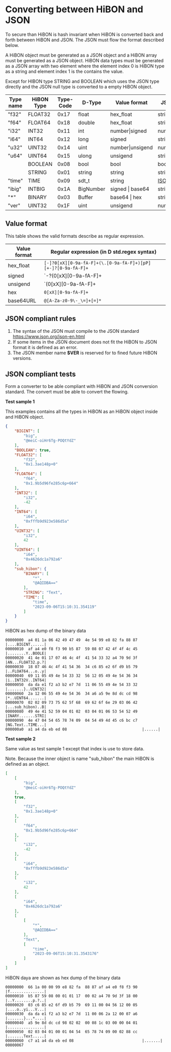 # Converting between HiBON and JSON

To secure than HiBON is hash invariant when HiBON is converted back and forth between HiBON and JSON. The JSON must flow the format described below. 

A HiBON object must be generated as a JSON object and a HiBON array must be generated as a JSON object. HiBON data types must be generated as a JSON array with two element where the element index 0  is HiBON type as a string and element index 1 is the contains the value.

Except for HIBON type STRING and BOOLEAN which uses the JSON type directly and the JSON null type is converted to a empty HiBON object.



| Type name | HiBON Type | Type-Code | D-Type        |  Value format    | JSON Type      |
| --------- | ---------- | --------- | ------------- | ---------------- | -------------- |
| "f32"     | FLOAT32    |   0x17    | float         | hex_float        | string         |
| "f64"     | FLOAT64    |   0x18    | double        | hex_float        | string         |
| "i32"     | INT32      |   0x11    | int           | number\|signed   | number\|string |
| "i64"     | INT64      |   0x12    | long          | signed           | string         |
| "u32"     | UINT32     |   0x14    | uint          | number\|unsigend | number\|string |
| "u64"     | UINT64     |   0x15    | ulong         | unsigend         | string         |
|           | BOOLEAN    |   0x08    | bool          | bool             | bool           |
|           | STRING     |   0x01    | string        | string           | string         |
| "time"    | TIME       |   0x09    | sdt_t         | string           | [ISO 8601](https://www.ionos.com/digitalguide/websites/web-development/iso-8601/)  |
| "ibig"    | INTBIG     |   0x1A    | BigNumber     | signed \| base64 | string         |
| "*"       | BINARY     |   0x03    | Buffer        | base64 \|  hex   | string         |
| "ver"     | UINT32     |   0x1F    | uint          | unsigend         | number         |



## Value format

This table shows the valid formats describe as regular expression.

| Value format | Regular expression (in D std.regex syntax)                   |
| ------------ | ------------------------------------------------------------ |
| hex_float    | `[-]?0[xX][0-9a-fA-F]+(\.[0-9a-fA-F]+)[pP][+-]?[0-9a-fA-F]+` |
| signed       | `-?(0[xX][0-9a-fA-F]+|[0-9]+)`                               |
| unsigend     | `(0[xX][0-9a-fA-F]+|[0-9]+)`                                 |
| hex          | `0[xX][0-9a-fA-F]+`                                          |
| base64URL    | `@[A-Za-z0-9\-_\=]+[=]*`                                     |

 

## JSON compliant rules

1. The syntax of the JSON must compile to the JSON standard https://www.json.org/json-en.html
2. If some items in the JSON document does not fit the HiBON to JSON format it is defined as an error.
3. The JSON member name **$VER** is reserved for to fined future HiBON versions.



## JSON compliant tests

Form a converter to be able compliant with HiBON and JSON conversion standard. The convert must be able to convert the flowing.

**Test sample 1**

This examples contains all the types in HiBON as an HiBON object inside and HiBON object.

```json
{
    "BIGINT": [
        "big",
        "@meiC-oiHr6Tg-POQtYdZ"
    ],
    "BOOLEAN": true,
    "FLOAT32": [
        "f32",
        "0x1.3ae148p+0"
    ],
    "FLOAT64": [
        "f64",
        "0x1.9b5d96fe285c6p+664"
    ],
    "INT32": [
        "i32",
        -42
    ],
    "INT64": [
        "i64",
        "0xfffb9d923e586d5a"
    ],
    "UINT32": [
        "i32",
        42
    ],
    "UINT64": [
        "i64",
        "0x4626dc1a792a6"
    ],
    "sub_hibon": {
        "BINARY": [
            "*",
            "@AQIDBA=="
        ],
        "STRING": "Text",
        "TIME": [
            "time",
            "2023-09-06T15:10:31.354119"
        ]
    }
}
```

HiBON as hex dump of the binary data 

```
00000000  a4 01 1a 06 42 49 47 49  4e 54 99 e8 82 fa 88 87  |....BIGINT......|
00000010  af a4 e0 f8 f3 90 b5 87  59 08 07 42 4f 4f 4c 45  |........Y..BOOLE|
00000020  41 4e 01 17 07 46 4c 4f  41 54 33 32 a4 70 9d 3f  |AN...FLOAT32.p.?|
00000030  18 07 46 4c 4f 41 54 36  34 c6 85 e2 6f d9 b5 79  |..FLOAT64...o..y|
00000040  69 11 05 49 4e 54 33 32  56 12 05 49 4e 54 36 34  |i..INT32V..INT64|
00000050  da da e1 f2 a3 b2 e7 7d  11 06 55 49 4e 54 33 32  |.......}..UINT32|
00000060  2a 12 06 55 49 4e 54 36  34 a6 a5 9e 8d dc cd 98  |*..UINT64.......|
00000070  02 02 09 73 75 62 5f 68  69 62 6f 6e 29 03 06 42  |...sub_hibon)..B|
00000080  49 4e 41 52 59 04 01 02  03 04 01 06 53 54 52 49  |INARY.......STRI|
00000090  4e 47 04 54 65 78 74 09  04 54 49 4d 45 c6 bc c7  |NG.Text..TIME...|
000000a0  a1 a4 da eb ed 08                                 |......|
```

**Test sample 2**

Same value as test sample 1 except that index is use to store data.

Note. Because the inner object is name "sub_hibon" the main HiBON is defined as an object.

```json
[
    [
        "big",
        "@meiC-oiHr6Tg-POQtYdZ"
    ],
    true,
    [
        "f32",
        "0x1.3ae148p+0"
    ],
    [
        "f64",
        "0x1.9b5d96fe285c6p+664"
    ],
    [
        "i32",
        -42
    ],
    [
        "i64",
        "0xfffb9d923e586d5a"
    ],
    [
        "i32",
        42
    ],
    [
        "i64",
        "0x4626dc1a792a6"
    ],
    [
        [
            "*",
            "@AQIDBA=="
        ],
        "Text",
        [
            "time",
            "2023-09-06T15:10:31.3543176"
        ]
    ]
]

```

HiBON daya are shown as hex dump of the binary data 

```
00000000  66 1a 00 00 99 e8 82 fa  88 87 af a4 e0 f8 f3 90  |f...............|
00000010  b5 87 59 08 00 01 01 17  00 02 a4 70 9d 3f 18 00  |..Y........p.?..|
00000020  03 c6 85 e2 6f d9 b5 79  69 11 00 04 56 12 00 05  |....o..yi...V...|
00000030  da da e1 f2 a3 b2 e7 7d  11 00 06 2a 12 00 07 a6  |.......}...*....|
00000040  a5 9e 8d dc cd 98 02 02  00 08 1c 03 00 00 04 01  |................|
00000050  02 03 04 01 00 01 04 54  65 78 74 09 00 02 88 cc  |.......Text.....|
00000060  c7 a1 a4 da eb ed 08                              |.......|
00000067
```


